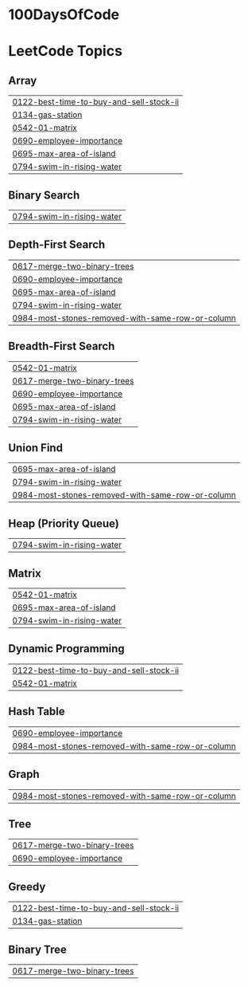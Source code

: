 # 100DaysOfCode
<!---LeetCode Topics Start-->
# LeetCode Topics
## Array
|  |
| ------- |
| [0122-best-time-to-buy-and-sell-stock-ii](https://github.com/prernac-dotcom/100DaysOfCode/tree/master/0122-best-time-to-buy-and-sell-stock-ii) |
| [0134-gas-station](https://github.com/prernac-dotcom/100DaysOfCode/tree/master/0134-gas-station) |
| [0542-01-matrix](https://github.com/prernac-dotcom/100DaysOfCode/tree/master/0542-01-matrix) |
| [0690-employee-importance](https://github.com/prernac-dotcom/100DaysOfCode/tree/master/0690-employee-importance) |
| [0695-max-area-of-island](https://github.com/prernac-dotcom/100DaysOfCode/tree/master/0695-max-area-of-island) |
| [0794-swim-in-rising-water](https://github.com/prernac-dotcom/100DaysOfCode/tree/master/0794-swim-in-rising-water) |
## Binary Search
|  |
| ------- |
| [0794-swim-in-rising-water](https://github.com/prernac-dotcom/100DaysOfCode/tree/master/0794-swim-in-rising-water) |
## Depth-First Search
|  |
| ------- |
| [0617-merge-two-binary-trees](https://github.com/prernac-dotcom/100DaysOfCode/tree/master/0617-merge-two-binary-trees) |
| [0690-employee-importance](https://github.com/prernac-dotcom/100DaysOfCode/tree/master/0690-employee-importance) |
| [0695-max-area-of-island](https://github.com/prernac-dotcom/100DaysOfCode/tree/master/0695-max-area-of-island) |
| [0794-swim-in-rising-water](https://github.com/prernac-dotcom/100DaysOfCode/tree/master/0794-swim-in-rising-water) |
| [0984-most-stones-removed-with-same-row-or-column](https://github.com/prernac-dotcom/100DaysOfCode/tree/master/0984-most-stones-removed-with-same-row-or-column) |
## Breadth-First Search
|  |
| ------- |
| [0542-01-matrix](https://github.com/prernac-dotcom/100DaysOfCode/tree/master/0542-01-matrix) |
| [0617-merge-two-binary-trees](https://github.com/prernac-dotcom/100DaysOfCode/tree/master/0617-merge-two-binary-trees) |
| [0690-employee-importance](https://github.com/prernac-dotcom/100DaysOfCode/tree/master/0690-employee-importance) |
| [0695-max-area-of-island](https://github.com/prernac-dotcom/100DaysOfCode/tree/master/0695-max-area-of-island) |
| [0794-swim-in-rising-water](https://github.com/prernac-dotcom/100DaysOfCode/tree/master/0794-swim-in-rising-water) |
## Union Find
|  |
| ------- |
| [0695-max-area-of-island](https://github.com/prernac-dotcom/100DaysOfCode/tree/master/0695-max-area-of-island) |
| [0794-swim-in-rising-water](https://github.com/prernac-dotcom/100DaysOfCode/tree/master/0794-swim-in-rising-water) |
| [0984-most-stones-removed-with-same-row-or-column](https://github.com/prernac-dotcom/100DaysOfCode/tree/master/0984-most-stones-removed-with-same-row-or-column) |
## Heap (Priority Queue)
|  |
| ------- |
| [0794-swim-in-rising-water](https://github.com/prernac-dotcom/100DaysOfCode/tree/master/0794-swim-in-rising-water) |
## Matrix
|  |
| ------- |
| [0542-01-matrix](https://github.com/prernac-dotcom/100DaysOfCode/tree/master/0542-01-matrix) |
| [0695-max-area-of-island](https://github.com/prernac-dotcom/100DaysOfCode/tree/master/0695-max-area-of-island) |
| [0794-swim-in-rising-water](https://github.com/prernac-dotcom/100DaysOfCode/tree/master/0794-swim-in-rising-water) |
## Dynamic Programming
|  |
| ------- |
| [0122-best-time-to-buy-and-sell-stock-ii](https://github.com/prernac-dotcom/100DaysOfCode/tree/master/0122-best-time-to-buy-and-sell-stock-ii) |
| [0542-01-matrix](https://github.com/prernac-dotcom/100DaysOfCode/tree/master/0542-01-matrix) |
## Hash Table
|  |
| ------- |
| [0690-employee-importance](https://github.com/prernac-dotcom/100DaysOfCode/tree/master/0690-employee-importance) |
| [0984-most-stones-removed-with-same-row-or-column](https://github.com/prernac-dotcom/100DaysOfCode/tree/master/0984-most-stones-removed-with-same-row-or-column) |
## Graph
|  |
| ------- |
| [0984-most-stones-removed-with-same-row-or-column](https://github.com/prernac-dotcom/100DaysOfCode/tree/master/0984-most-stones-removed-with-same-row-or-column) |
## Tree
|  |
| ------- |
| [0617-merge-two-binary-trees](https://github.com/prernac-dotcom/100DaysOfCode/tree/master/0617-merge-two-binary-trees) |
| [0690-employee-importance](https://github.com/prernac-dotcom/100DaysOfCode/tree/master/0690-employee-importance) |
## Greedy
|  |
| ------- |
| [0122-best-time-to-buy-and-sell-stock-ii](https://github.com/prernac-dotcom/100DaysOfCode/tree/master/0122-best-time-to-buy-and-sell-stock-ii) |
| [0134-gas-station](https://github.com/prernac-dotcom/100DaysOfCode/tree/master/0134-gas-station) |
## Binary Tree
|  |
| ------- |
| [0617-merge-two-binary-trees](https://github.com/prernac-dotcom/100DaysOfCode/tree/master/0617-merge-two-binary-trees) |
<!---LeetCode Topics End-->